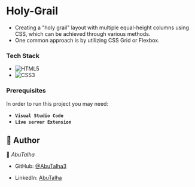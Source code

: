 # Holy-Grail
- Creating a "holy grail" layout with multiple equal-height columns using CSS, which can be achieved through various methods.
- One common approach is by utilizing CSS Grid or Flexbox.

### Tech Stack <a name="tech-stack"></a>

- ![HTML5](https://img.shields.io/badge/html5-%23E34F26.svg?style=for-the-badge&logo=html5&logoColor=white)
- ![CSS3](https://img.shields.io/badge/css3-%231572B6.svg?style=for-the-badge&logo=css3&logoColor=white) 

### Prerequisites

In order to run this project you may need:

- **`Visual Studio Code`**
- **`Live server Extension`**

## 👥 Author <a name="author"></a>

👤 *AbuTalha*

- GitHub: [@AbuTalha3](https://github.com/AbuTalha3)
<!-- - Twitter: [@twitterhandle](https://twitter.com/twitterhandle) -->
- LinkedIn: [AbuTalha](https://www.linkedin.com/in/abu-talha-8203b252/)

